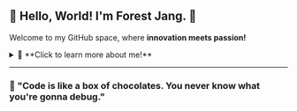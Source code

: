 ## 🌲 **Hello, World! I'm Forest Jang.** 👋  
Welcome to my GitHub space, where **innovation meets passion!**  

<details>
  <summary>📖 **Click to learn more about me!**</summary>

  ### 🚀 **About Me**  
  - 🔭 **Currently:**  
    Working at **one of the leading robot solutions companies** in the **Control Development Team** of the **Research Division** 💻  
  - 🎓 **Learning:**  
    Pursuing my studies at **Hanyang University, College of Engineering** 🏫  
    *(Graduating one year early in **February 2025**)*  
  - 🌟 **Interests:**  
    Passionate about **frontend development**, **deep learning**, **algorithms**, and **robotics**!  

  ### 🎯 **Goals**  
  - 🧩 Solving one algorithm problem daily on **Baekjoon** to refine and sharpen my problem-solving skills.  

  ### 🤝 **Let's Connect**  
  - 📨 **Email:** [contactbizjang@gmail.com](mailto:contactbizjang@gmail.com)  
  - 💡 **Collaboration:** Open to innovative collaborations that push boundaries and create meaningful impact.  
  - ⏰ **Availability:** Typically respond to messages by **9 AM (GMT+9)** on weekdays.  

</details>

---

### 🌟 **"Code is like a box of chocolates. You never know what you're gonna debug."**

<!--## Hi I'm Forest Jang. 👋

**forestjang/forestjang** is a ✨ _special_ ✨ repository because its `README.md` (this file) appears on your GitHub profile.

Here are some ideas to get you started:

- 🔭 I’m currently working on ...
- 🌱 I’m currently learning ...
- 👯 I’m looking to collaborate on ...
- 🤔 I’m looking for help with ...
- 💬 Ask me about ...
- 📫 How to reach me: ...
- 😄 Pronouns: ...
- ⚡ Fun fact: ...
-->
